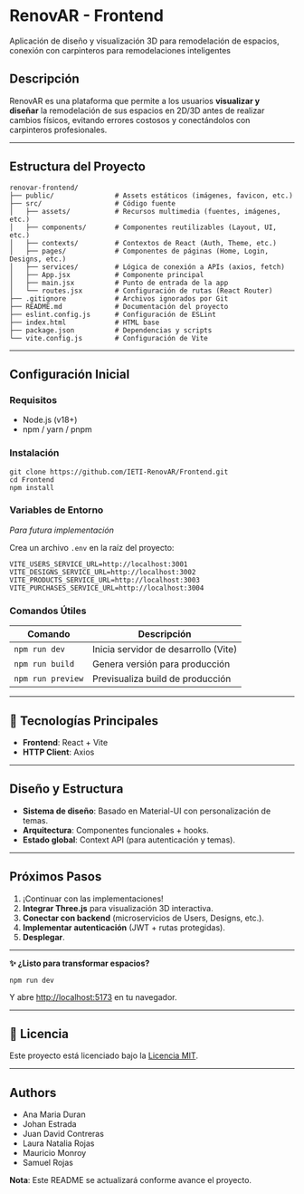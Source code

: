 # RenovAR - Frontend
Aplicación de diseño y visualización 3D para remodelación de espacios, conexión con carpinteros para remodelaciones inteligentes

## **Descripción**

RenovAR es una plataforma que permite a los usuarios **visualizar y diseñar** la remodelación de sus espacios en 2D/3D antes de realizar cambios físicos, evitando errores costosos y conectándolos con carpinteros profesionales.

---

## **Estructura del Proyecto**

```
renovar-frontend/
├── public/               # Assets estáticos (imágenes, favicon, etc.)
├── src/                  # Código fuente
│   ├── assets/           # Recursos multimedia (fuentes, imágenes, etc.)
│   ├── components/       # Componentes reutilizables (Layout, UI, etc.)
│   ├── contexts/         # Contextos de React (Auth, Theme, etc.)
│   ├── pages/            # Componentes de páginas (Home, Login, Designs, etc.)
│   ├── services/         # Lógica de conexión a APIs (axios, fetch)
│   ├── App.jsx           # Componente principal
│   ├── main.jsx          # Punto de entrada de la app
│   └── routes.jsx        # Configuración de rutas (React Router)
├── .gitignore            # Archivos ignorados por Git
├── README.md             # Documentación del proyecto
├── eslint.config.js      # Configuración de ESLint
├── index.html            # HTML base
├── package.json          # Dependencias y scripts
└── vite.config.js        # Configuración de Vite
```

---

## **Configuración Inicial**

### **Requisitos**

- Node.js (v18+)
- npm / yarn / pnpm

### **Instalación**

```
git clone https://github.com/IETI-RenovAR/Frontend.git
cd Frontend
npm install
```

### **Variables de Entorno**

*Para futura implementación*


Crea un archivo `.env` en la raíz del proyecto:


```
VITE_USERS_SERVICE_URL=http://localhost:3001
VITE_DESIGNS_SERVICE_URL=http://localhost:3002
VITE_PRODUCTS_SERVICE_URL=http://localhost:3003
VITE_PURCHASES_SERVICE_URL=http://localhost:3004
```

### **Comandos Útiles**

| **Comando** | **Descripción** |
| --- | --- |
| `npm run dev` | Inicia servidor de desarrollo (Vite) |
| `npm run build` | Genera versión para producción |
| `npm run preview` | Previsualiza build de producción |

---

## **🔧 Tecnologías Principales**

- **Frontend**: React + Vite
- **HTTP Client**: Axios

---

## **Diseño y Estructura**

- **Sistema de diseño**: Basado en Material-UI con personalización de temas.
- **Arquitectura**: Componentes funcionales + hooks.
- **Estado global**: Context API (para autenticación y temas).

---

## **Próximos Pasos**

1. ¡Continuar con las implementaciones!
2. **Integrar Three.js** para visualización 3D interactiva.
3. **Conectar con backend** (microservicios de Users, Designs, etc.).
4. **Implementar autenticación** (JWT + rutas protegidas).
5. **Desplegar**.

---

**✨ ¿Listo para transformar espacios?**

```
npm run dev
```

Y abre [http://localhost:5173](http://localhost:5173/) en tu navegador.

---

## 📄 Licencia
Este proyecto está licenciado bajo la [Licencia MIT](LICENSE).

---

## Authors

- Ana Maria Duran
- Johan Estrada
- Juan David Contreras
- Laura Natalia Rojas
- Mauricio Monroy
- Samuel Rojas


**Nota**: Este README se actualizará conforme avance el proyecto.
